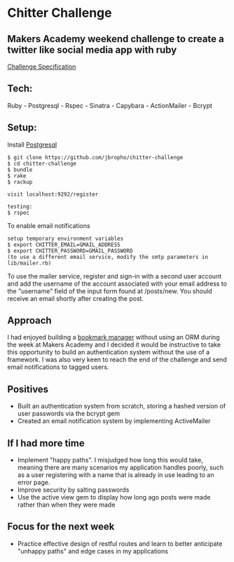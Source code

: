 # Chitter Challenge
## Makers Academy weekend challenge to create a twitter like social media app with ruby

[Challenge Specification](https://github.com/makersacademy/chitter-challenge)
## Tech:

Ruby - Postgresql - Rspec - Sinatra - Capybara - ActionMailer - Bcrypt

## Setup:
   Install [Postgresql](https://www.postgresql.org/)

   ```
   $ git clone https://github.com/jbropho/chitter-challenge
   $ cd chitter-challenge
   $ bundle
   $ rake
   $ rackup

   visit localhost:9292/register

   testing:
   $ rspec
   ```

   To enable email notifications
   ```
   setup temporary environment variables
   $ export CHITTER_EMAIL=GMAIL_ADDRESS
   $ export CHITTER_PASSWORD=GMAIL_PASSWORD
   (to use a different email service, modify the smtp parameters in lib/mailer.rb)
   ```

   To use the mailer service, register and sign-in with a second user account and
   add the username of the account associated with your email address to the "username" field
   of the input form found at /posts/new. You should receive an email shortly after creating
   the post.


## Approach
I had enjoyed building a [bookmark manager](https://github.com/jbropho/bookmark-manager) without
using an ORM during the week at Makers Academy and I decided it would be instructive to take this
opportunity to build an authentication system without the use of a framework. I was also very keen
to reach the end of the challenge and send email notifications to tagged users.

## Positives
* Built an authentication system from scratch, storing a hashed version of user passwords via the bcrypt gem
* Created an email notification system by implementing ActiveMailer

## If I had more time
* Implement "happy paths". I misjudged how long this would take, meaning there are many scenarios my application
handles poorly, such as a user registering with a name that is already in use leading to an error page.
* Improve security by salting passwords
* Use the active view gem to display how long ago posts were made rather than when they were made

## Focus for the next week
* Practice effective design of restful routes and learn to better anticipate "unhappy paths" and edge cases
in my applications
